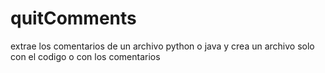 # quitComments
extrae los comentarios de un archivo python o java y crea un archivo solo con el codigo o con los comentarios
